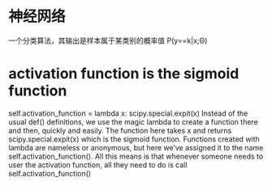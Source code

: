 # 神经网络
一个分类算法，其输出是样本属于某类别的概率值 P(y==k|x;Θ)


# activation function is the sigmoid function
self.activation_function = lambda x: scipy.special.expit(x)
Instead of the usual def() definitions, we use the
magic lambda to create a function there and then, quickly and easily. The function here takes x
and returns scipy.special.expit(x) which is the sigmoid function.
Functions created with lambda are nameless or anonymous, but here we’ve assigned it
to the name self.activation_function(). All this means is that whenever someone needs to user
the activation function, all they need to do is call self.activation_function()

